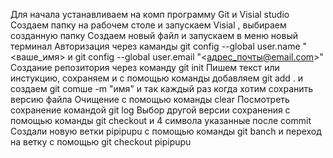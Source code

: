 Для начала устанавливаем на комп программу Git и Visial studio
Создаем папку на рабочем столе и запускаем Visial , выбираем созданную папку
Создаем новый файл и запускаем в меню новый терминал
Авторизация через каманды git config --global user.name "<ваше_имя> и git config --global user.email "<адрес_почты@email.com>"
Создание репозитория через команду git init
Пишем текст или инстукцию, сохраняем  и с помощью команды добавляем  git add . и создаем git comше -m "имя" и так каждый раз когда хотим сохранить версию файла
Очищение с помощью команды clear
Посмотреть сохранение командой git log
Выбор другой версии сохранения с помощью команды git checkout и 4 символа указанные после commit
Создали новую ветки pipipupu с помощью команды  git banch и переход на ветку с помощью git checkout pipipupu